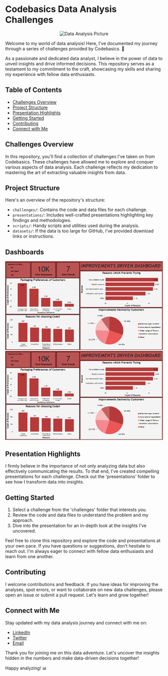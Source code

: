 # Codebasics Data Analysis Challenges

<div align="center">
  <img src="https://media.licdn.com/dms/image/C4E16AQF9fFMEgQHK6w/profile-displaybackgroundimage-shrink_200_800/0/1659114806516?e=2147483647&v=beta&t=5WUUIG1nA-9bMP-KRcYEnkBRE8nPchtQEjXcdMP-EgI" alt="Data Analysis Picture">
</div>

Welcome to my world of data analysis! Here, I've documented my journey through a series of challenges provided by Codebasics. 🚀

As a passionate and dedicated data analyst, I believe in the power of data to unveil insights and drive informed decisions. This repository serves as a testament to my commitment to the craft, showcasing my skills and sharing my experience with fellow data enthusiasts.

## Table of Contents

- [Challenges Overview](#challenges-overview)
- [Project Structure](#project-structure)
- [Presentation Highlights](#presentation-highlights)
- [Getting Started](#getting-started)
- [Contributing](#contributing)
- [Connect with Me](#connect-with-me)

## Challenges Overview

In this repository, you'll find a collection of challenges I've taken on from Codebasics. These challenges have allowed me to explore and conquer various aspects of data analysis. Each challenge reflects my dedication to mastering the art of extracting valuable insights from data.

## Project Structure

Here's an overview of the repository's structure:

- `challenges/`: Contains the code and data files for each challenge.
- `presentations/`: Includes well-crafted presentations highlighting key findings and methodologies.
- `scripts/`: Handy scripts and utilities used during the analysis.
- `datasets/`: If the data is too large for GitHub, I've provided download links or instructions.

## Dashboards

<div align="center">
  <img src="https://github.com/Syed-Abid/CodeBasics-Data-Analysis-Challenges/blob/main/Challenge%201/CodeX%20Improvement%20Driven%20Dashboard.png" alt="Improvement Driven Dashboard">
</div>

<div align="center">
  <img src="https://github.com/Syed-Abid/CodeBasics-Data-Analysis-Challenges/blob/main/Challenge%201/CodeX%20Improvement%20Driven%20Dashboard.png" alt="Improvement Driven Dashboard">
</div>

## Presentation Highlights

I firmly believe in the importance of not only analyzing data but also effectively communicating the results. To that end, I've created compelling presentations for each challenge. Check out the 'presentations' folder to see how I transform data into insights.

## Getting Started

1. Select a challenge from the 'challenges' folder that interests you.
2. Review the code and data files to understand the problem and my approach.
3. Dive into the presentation for an in-depth look at the insights I've uncovered.

Feel free to clone this repository and explore the code and presentations at your own pace. If you have questions or suggestions, don't hesitate to reach out. I'm always eager to connect with fellow data enthusiasts and learn from one another.

## Contributing

I welcome contributions and feedback. If you have ideas for improving the analyses, spot errors, or want to collaborate on new data challenges, please open an issue or submit a pull request. Let's learn and grow together!

## Connect with Me

Stay updated with my data analysis journey and connect with me on:

- [LinkedIn](https://www.linkedin.com/in/syed-abid-hassan-bb569b1b8/)
- [Twitter](https://twitter.com/SyedAbi70523793)
- [Email](abidhassanjaffri31@gmail.com)

Thank you for joining me on this data adventure. Let's uncover the insights hidden in the numbers and make data-driven decisions together!

Happy analyzing! 📊
